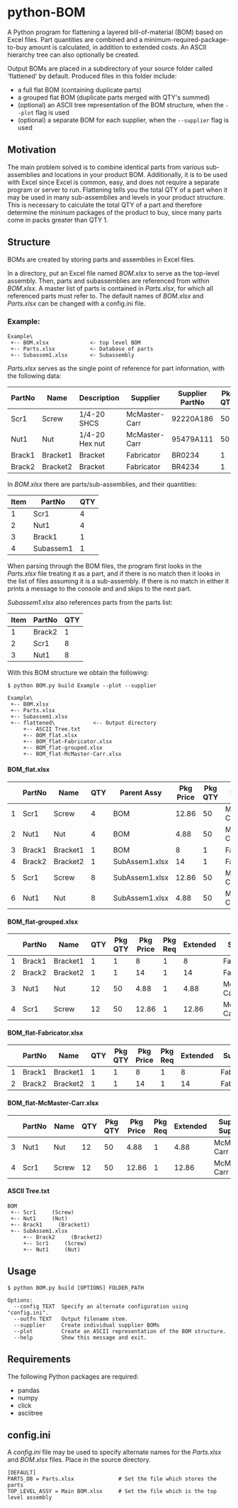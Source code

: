 # python-BOM

A Python program for flattening a layered bill-of-material (BOM) based on Excel files. Part quantities are combined and a minimum-required-package-to-buy amount is calculated, in addition to extended costs. An ASCII hierarchy tree can also optionally be created.

Output BOMs are placed in a subdirectory of your source folder called 'flattened' by default. Produced files in this folder include:
  - a full flat BOM (containing duplicate parts)
  - a grouped flat BOM (duplicate parts merged with QTY's summed)
  - (optional) an ASCII tree representation of the BOM structure, when the `--plot` flag is used
  - (optional) a separate BOM for each supplier, when the `--supplier` flag is used

## Motivation

The main problem solved is to combine identical parts from various sub-assemblies and locations in your product BOM. Additionally, it is to be used with Excel since Excel is common, easy, and does not require a separate program or server to run. Flattening tells you the total QTY of a part when it may be used in many sub-assemblies and levels in your product structure. This is necessary to calculate the total QTY of a part and therefore determine the mininum packages of the product to buy, since many parts come in packs greater than QTY 1.

## Structure

BOMs are created by storing parts and assemblies in Excel files.

In a directory, put an Excel file named *BOM.xlsx* to serve as the top-level assembly. Then, parts and subassemblies are referenced from within *BOM.xlsx*. A master list of parts is contained in *Parts.xlsx*, for which all referenced parts must refer to. The default names of *BOM.xlsx* and *Parts.xlsx* can be changed with a config.ini file.

### Example:

```
Example\
 +-- BOM.xlsx             <- top level BOM
 +-- Parts.xlsx           <- Database of parts
 +-- Subassem1.xlsx       <- Subassembly
```

*Parts.xlsx* serves as the single point of reference for part information, with the following data:

| PartNo     | Name       | Description       | Supplier         | Supplier PartNo     | Pkg QTY    | Pkg Price   |
| ---------- | ---------- | ----------------- | ---------------- | ------------------- | ---------- | ----------- |
| Scr1       | Screw      | 1/4-20 SHCS       | McMaster-Carr    | 92220A186           | 50         | 12.86       |
| Nut1       | Nut        | 1/4-20 Hex nut    | McMaster-Carr    | 95479A111           | 50         | 4.88        |
| Brack1     | Bracket1   | Bracket           | Fabricator       | BR0234              | 1          | 8.00        |
| Brack2     | Bracket2   | Bracket           | Fabricator       | BR4234              | 1          | 14.00       |


In *BOM.xlsx* there are parts/sub-assemblies, and their quantities:

| Item     | PartNo       | QTY     |
| -------- | ------------ | ------- |
| 1        | Scr1         | 4       |
| 2        | Nut1         | 4       |
| 3        | Brack1       | 1       |
| 4        | Subassem1    | 1       |

When parsing through the BOM files, the program first looks in the *Parts.xlsx* file treating it as a part, and if there is no match then it looks in the list of files assuming it is a sub-assembly. If there is no match in either it prints a message to the console and and skips to the next part.

*Subassem1.xlsx* also references parts from the parts list:

| Item    | PartNo    | QTY      |
| ------- | --------- | -------- |
| 1       | Brack2    | 1        |
| 2       | Scr1      | 8        |
| 3       | Nut1      | 8        |


With this BOM structure we obtain the following:

```
$ python BOM.py build Example --plot --supplier
```

```
Example\
 +-- BOM.xlsx
 +-- Parts.xlsx
 +-- Subassem1.xlsx
 +-- flattened\            <-- Output directory
     +-- ASCII Tree.txt
     +-- BOM_flat.xlsx
     +-- BOM_flat-Fabricator.xlsx
     +-- BOM_flat-grouped.xlsx
     +-- BOM_flat-McMaster-Carr.xlsx
```

#### BOM_flat.xlsx

|   | PartNo | Name      | QTY  | Parent Assy     | Pkg Price   | Pkg QTY  | Supplier         | Supplier PartNo |
| - | ------ | --------- | ---- | --------------- | ----------- | -------- | ---------------- | --------------- |
| 1 | Scr1   | Screw     | 4    | BOM             | 12.86       | 50       |  McMaster-Carr   | 92220A186       |
| 2 | Nut1   | Nut       | 4    | BOM             | 4.88        | 50       |  McMaster-Carr   | 95479A111       |
| 3 | Brack1 | Bracket1  | 1    | BOM             | 8           | 1        |  Fabricator      | BR0234          |
| 4 | Brack2 | Bracket2  | 1    | SubAssem1.xlsx  | 14          | 1        |  Fabricator      | BR4234          |
| 5 | Scr1   | Screw     | 8    | SubAssem1.xlsx  | 12.86       | 50       |  McMaster-Carr   | 92220A186       |
| 6 | Nut1   | Nut       | 8    | SubAssem1.xlsx  | 4.88        | 50       |  McMaster-Carr   | 95479A111       |


#### BOM_flat-grouped.xlsx

|    | PartNo  | Name      | QTY   | Pkg QTY   | Pkg Price   | Pkg Req   | Extended   | Supplier        | Supplier PartNo   |
| -- | ------- | --------- | ----- | --------- | ----------- | --------- | ---------- | --------------- | ----------------- |
| 1  | Brack1  | Bracket1  | 1     | 1         | 8           | 1         | 8          | Fabricator      | BR0234            |
| 2  | Brack2  | Bracket2  | 1     | 1         | 14          | 1         | 14         | Fabricator      | BR4234            |
| 3  | Nut1    | Nut       | 12    | 50        | 4.88        | 1         | 4.88       | McMaster-Carr   | 95479A111         |
| 4  | Scr1    | Screw     | 12    | 50        | 12.86       | 1         | 12.86      | McMaster-Carr   | 92220A186         |


#### BOM_flat-Fabricator.xlsx

|    | PartNo   | Name       | QTY  | Pkg QTY  | Pkg Price   | Pkg Req   | Extended   | Supplier      | Supplier PartNo  |
| -- | -------- | ---------- | ---- | -------- | ----------- | --------- | ---------- | ------------- | ---------------- |
| 1  | Brack1   | Bracket1   | 1    | 1        | 8           | 1         | 8          | Fabricator    | BR0234           |
| 2  | Brack2   | Bracket2   | 1    | 1        | 14          | 1         | 14         | Fabricator    | BR4234           |


#### BOM_flat-McMaster-Carr.xlsx

|    | PartNo   | Name   | QTY  | Pkg QTY   | Pkg Price   | Pkg Req   | Extended   | Supplier Supplier   | PartNo       |
| -- | -------- | ------ | ---- | --------- | ----------- | --------- | ---------- | ------------------- | ------------ |
| 3  | Nut1     | Nut    | 12   | 50        | 4.88        | 1         | 4.88       | McMaster-Carr       | 95479A111    |
| 4  | Scr1     | Screw  | 12   | 50        | 12.86       | 1         | 12.86      | McMaster-Carr       | 92220A186    |


#### ASCII Tree.txt
```
BOM
 +-- Scr1     (Screw)
 +-- Nut1     (Nut)
 +-- Brack1     (Bracket1)
 +-- SubAssem1.xlsx
     +-- Brack2     (Bracket2)
     +-- Scr1     (Screw)
     +-- Nut1     (Nut)
```


## Usage
```
$ python BOM.py build [OPTIONS] FOLDER_PATH

Options:
  --config TEXT  Specify an alternate configuration using "config.ini".
  --outfn TEXT   Output filename stem.
  --supplier     Create individual supplier BOMs
  --plot         Create an ASCII representation of the BOM structure.
  --help         Show this message and exit.
```

## Requirements
The following Python packages are required:
 - pandas
 - numpy
 - click
 - asciitree


## config.ini
A *config.ini* file may be used to specify alternate names for the *Parts.xlsx* and *BOM.xlsx* files. Place in the source directory.
```
[DEFAULT]
PARTS_DB = Parts.xlsx              # Set the file which stores the parts
TOP_LEVEL_ASSY = Main BOM.xlsx     # Set the file which is the top level assembly
```